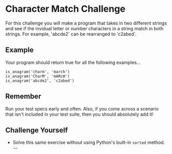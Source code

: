 # Character Match Challenge

For this challenge you will make a program that takes in two different strings and see if the invidual letter or number characters in a string match in both strings. For example, 'abcde2' can be rearranged to 'c2abed'.

## Example
Your program should return true for all the following examples...
```
is_anagram('charm', 'march')
is_anagram('CharM', 'mARcH')
is_anagram('abcde2', 'c2abed')
```
## Remember
Run your test specs early and often. Also, if you come across a scenario that isn't included in your test suite, then you should absolutely add it!

## Challenge Yourself
* Solve this same exercise without using Python's built-in `sorted` method.
```~~```